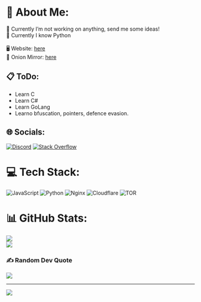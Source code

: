 # 💫 About Me:
🔭 Currently I’m not working on anything, send me some ideas!<br>🌱 Currently I know Python<br><br>🖥️ Website: [here](https://lemons.fun)<br>🧅 Onion Mirror: [here](http://jwauad2m3wahtb63kcv2jexq6ovnwtl3nvm67msxzydjip2l77eie7id.onion)

## 📋 ToDo: 
- Learn C
- Learn C#
- Learn GoLang
- Learno bfuscation, pointers, defence evasion.


## 🌐 Socials:
[![Discord](https://img.shields.io/badge/Discord-%237289DA.svg?logo=discord&logoColor=white)](https://discord.com/users/1126936983369957457) [![Stack Overflow](https://img.shields.io/badge/-Stackoverflow-FE7A16?logo=stack-overflow&logoColor=white)](https://stackoverflow.com/users/24712222) 

# 💻 Tech Stack:
![JavaScript](https://img.shields.io/badge/javascript-%23323330.svg?style=for-the-badge&logo=javascript&logoColor=%23F7DF1E) ![Python](https://img.shields.io/badge/python-3670A0?style=for-the-badge&logo=python&logoColor=ffdd54) ![Nginx](https://img.shields.io/badge/nginx-%23009639.svg?style=for-the-badge&logo=nginx&logoColor=white) ![Cloudflare](https://img.shields.io/badge/Cloudflare-F38020?style=for-the-badge&logo=Cloudflare&logoColor=white) ![TOR](https://img.shields.io/badge/tor-%237E4798.svg?style=for-the-badge&logo=tor-project&logoColor=white)
# 📊 GitHub Stats:
![](https://github-readme-streak-stats.herokuapp.com/?user=0xlemons&theme=tokyonight&hide_border=true)<br/>
![](https://github-readme-stats.vercel.app/api/top-langs/?username=0xlemons&theme=tokyonight&hide_border=true&include_all_commits=false&count_private=false&layout=compact)

### ✍️ Random Dev Quote
![](https://quotes-github-readme.vercel.app/api?type=vetical&theme=tokyonight)

---
[![](https://visitcount.itsvg.in/api?id=0xlemons&icon=2&color=0)](https://visitcount.itsvg.in)

<!-- Proudly created with GPRM ( https://gprm.itsvg.in ) -->
